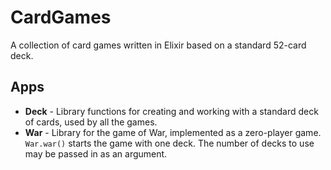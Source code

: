 # CardGames

A collection of card games written in Elixir based on a standard 52-card deck.

## Apps

* **Deck** - Library functions for creating and working with a standard deck of cards, used by all the games.
* **War** - Library for the game of War, implemented as a zero-player game. `War.war()` starts the game with one deck. The number of decks to use may be passed in as an argument.